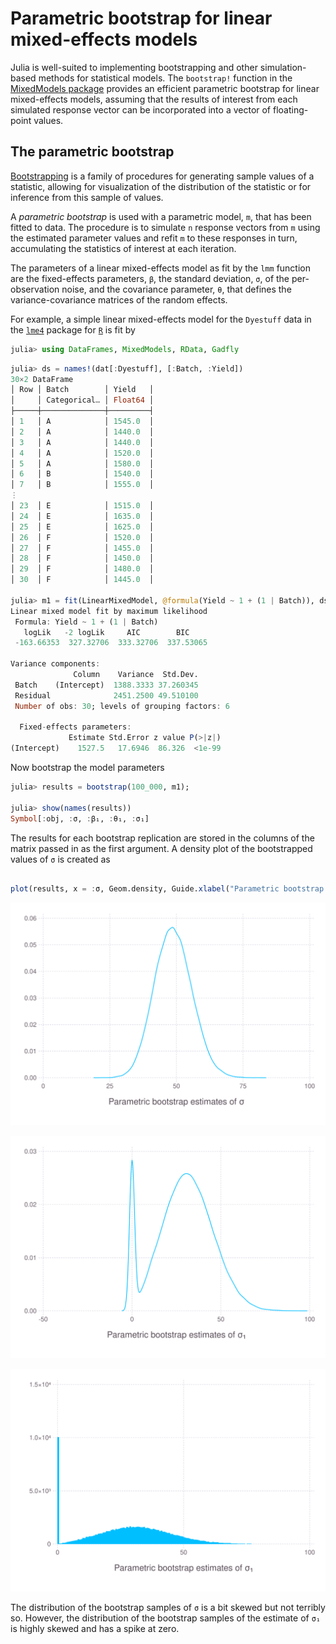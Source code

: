 # Parametric bootstrap for linear mixed-effects models

Julia is well-suited to implementing bootstrapping and other simulation-based methods for statistical models.
The `bootstrap!` function in the [MixedModels package](https://github.com/dmbates/MixedModels.jl) provides
an efficient parametric bootstrap for linear mixed-effects models, assuming that the results of interest
from each simulated response vector can be incorporated into a vector of floating-point values.

## The parametric bootstrap

[Bootstrapping](https://en.wikipedia.org/wiki/Bootstrapping_(statistics)) is a family of procedures
for generating sample values of a statistic, allowing for visualization of the distribution of the
statistic or for inference from this sample of values.

A _parametric bootstrap_ is used with a parametric model, `m`, that has been fitted to data.
The procedure is to simulate `n` response vectors from `m` using the estimated parameter values
and refit `m` to these responses in turn, accumulating the statistics of interest at each iteration.

The parameters of a linear mixed-effects model as fit by the `lmm` function are the fixed-effects
parameters, `β`, the standard deviation, `σ`, of the per-observation noise, and the covariance
parameter, `θ`, that defines the variance-covariance matrices of the random effects.

For example, a simple linear mixed-effects model for the `Dyestuff` data in the [`lme4`](http://github.com/lme4/lme4)
package for [`R`](https://www.r-project.org) is fit by
````julia
julia> using DataFrames, MixedModels, RData, Gadfly

````




````julia
julia> ds = names!(dat[:Dyestuff], [:Batch, :Yield])
30×2 DataFrame
│ Row │ Batch        │ Yield   │
│     │ Categorical… │ Float64 │
├─────┼──────────────┼─────────┤
│ 1   │ A            │ 1545.0  │
│ 2   │ A            │ 1440.0  │
│ 3   │ A            │ 1440.0  │
│ 4   │ A            │ 1520.0  │
│ 5   │ A            │ 1580.0  │
│ 6   │ B            │ 1540.0  │
│ 7   │ B            │ 1555.0  │
⋮
│ 23  │ E            │ 1515.0  │
│ 24  │ E            │ 1635.0  │
│ 25  │ E            │ 1625.0  │
│ 26  │ F            │ 1520.0  │
│ 27  │ F            │ 1455.0  │
│ 28  │ F            │ 1450.0  │
│ 29  │ F            │ 1480.0  │
│ 30  │ F            │ 1445.0  │

julia> m1 = fit(LinearMixedModel, @formula(Yield ~ 1 + (1 | Batch)), ds)
Linear mixed model fit by maximum likelihood
 Formula: Yield ~ 1 + (1 | Batch)
   logLik   -2 logLik     AIC        BIC    
 -163.66353  327.32706  333.32706  337.53065

Variance components:
              Column    Variance  Std.Dev. 
 Batch    (Intercept)  1388.3333 37.260345
 Residual              2451.2500 49.510100
 Number of obs: 30; levels of grouping factors: 6

  Fixed-effects parameters:
             Estimate Std.Error z value P(>|z|)
(Intercept)    1527.5   17.6946  86.326  <1e-99


````





Now bootstrap the model parameters
````julia
julia> results = bootstrap(100_000, m1);

julia> show(names(results))
Symbol[:obj, :σ, :β₁, :θ₁, :σ₁]
````




The results for each bootstrap replication are stored in the columns of the matrix passed in as the first
argument.  A density plot of the bootstrapped values of `σ` is created as
````julia

plot(results, x = :σ, Geom.density, Guide.xlabel("Parametric bootstrap estimates of σ"))
````


![Density of parametric bootstrap estimates of σ from model m1](./assets//bootstrap_6_1.svg)

![Density of parametric bootstrap estimates of σ₁ from model m1](./assets//bootstrap_7_1.svg)

![Histogram of parametric bootstrap estimates of σ₁ from model m1](./assets//bootstrap_8_1.svg)



The distribution of the bootstrap samples of `σ` is a bit skewed but not terribly so.  However, the
distribution of the bootstrap samples of the estimate of `σ₁` is highly skewed and has a spike at
zero.
